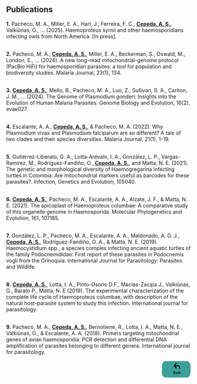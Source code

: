 ## Publications
<p align="justify"> 

<b>1.</b> Pacheco, M. A., Miller, E. A., Harl, J., Ferreira, F. C., <a href="https://asgiraldoc.github.io/research@temple"><b>Cepeda, A. S.</b></a>, Valkiūnas, G., ... (2025). Haemoproteus syrnii and other haemosporidians infecting owls from North America. [In press].
<br><br>

<b>2.</b> Pacheco, M. A., <a href="https://asgiraldoc.github.io/research@temple"><b>Cepeda, A. S.</b></a>, Miller, E. A., Beckerman, S., Oswald, M., London, E., ... (2024). A new long-read mitochondrial-genome protocol (PacBio HiFi) for haemosporidian parasites: a tool for population and biodiversity studies. Malaria Journal, 23(1), 134.
<br><br>

<b>3.</b> <a href="https://asgiraldoc.github.io/research@temple"><b>Cepeda, A. S.</b></a>, Mello, B., Pacheco, M. A., Luo, Z., Sullivan, S. A., Carlton, J. M., ... (2024). The Genome of Plasmodium gonderi: Insights into the Evolution of Human Malaria Parasites. Genome Biology and Evolution, 16(2), evae027.
<br><br>

<b>4.</b> Escalante, A. A., <a href="https://asgiraldoc.github.io/research@temple"><b>Cepeda, A. S.</b></a>, & Pacheco, M. A. (2022). Why Plasmodium vivax and Plasmodium falciparum are so different? A tale of two clades and their species diversities. Malaria Journal, 21(1), 1-19.
<br><br>
  
<b>5.</b> Gutiérrez-Liberato, G. A., Lotta-Arévalo, I. A., González, L. P., Vargas-Ramírez, M., Rodríguez-Fandiño, O.,  <a href="https://asgiraldoc.github.io/research@unal"><b>Cepeda, A. S.</b></a>, and Matta, N. E. (2021). The genetic and morphological diversity of Haemogregarina infecting turtles in Colombia: Are mitochondrial markers useful as barcodes for these parasites?. Infection, Genetics and Evolution, 105040.
<br><br>
  
<b>6.</b> <a href="https://asgiraldoc.github.io/research@unal"><b>Cepeda, A. S.</b></a>, Pacheco, M. A., Escalante, A. A., Alzate, J. F., & Matta, N. E. (2021). The apicoplast of Haemoproteus columbae: A comparative study of this organelle genome in Haemosporida. Molecular Phylogenetics and Evolution, 161, 107185.
<br><br>
  
<b>7.</b> González, L. P., Pacheco, M. A., Escalante, A. A., Maldonado, A. D. J., <a href="https://asgiraldoc.github.io/research@unal"><b>Cepeda, A. S.</b></a>, Rodríguez-Fandiño, O. A., & Matta, N. E. (2019). Haemocystidium spp., a species complex infecting ancient aquatic turtles of the family Podocnemididae: First report of these parasites in Podocnemis vogli from the Orinoquia. International Journal for Parasitology: Parasites and Wildlife.
<br><br>
  
<b>8.</b> <a href="https://asgiraldoc.github.io/research@unal"><b>Cepeda, A. S.</b></a>, Lotta, I. A., Pinto-Osorio D.F., Macías-Zacipa J., Valkiūnas, G., Barato P., Matta, N. E (2019). The experimental characterization of the complete life cycle of Haemoproteus columbae, with description of the natural host-parasite system to study this infection. International journal for parasitology.
<br><br>
  
<b>9.</b> Pacheco, M. A., <a href="https://asgiraldoc.github.io/research@unal"><b>Cepeda, A. S.</b></a>, Bernotienė, R., Lotta, I. A., Matta, N. E., Valkiūnas, G., & Escalante, A. A. (2018). Primers targeting mitochondrial genes of avian haemosporidia: PCR detection and differential DNA amplification of parasites belonging to different genera. International journal for parasitology.

</p>

<p style="text-align:right;"><a href="https://asgiraldoc.github.io"><img src="images/back.png"
     width="80" 
     height="50"></a></p>
